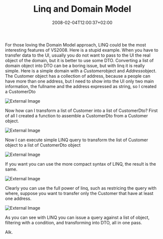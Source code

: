 ﻿---
title: "Linq and Domain Model"
description: ""
date: 2008-02-04T12:00:37+02:00
draft: false
tags: [Frameworks]
categories: [Frameworks]
---
For those loving the Domain Model approach, LINQ could be the most interesting features of VS2008. Here is a stupid example. When you have to transfer data to the UI, usually you do not want to pass to the UI the real object of the domain, but it is better to use some DTO. Converting a list of domain object into DTO can be a boring issue, but with linq it is really simple. Here is a simple domain with a *Customer*object and *Address*object. The Customer object has a collection of address, because a people can have more than one address, but I need to show into the UI only two main information, the fullname and the address expressed as string, so I created a CustomerDto

![External Image](https://www.codewrecks.com/blog/wp-content/uploads/2008/02/020408-1837-linqanddoma1.png)

Now how can I transform a list of Customer into a list of CustomerDto? First of all I created a function to assemble a CustomerDto from a Customer object.

![External Image](https://www.codewrecks.com/blog/wp-content/uploads/2008/02/020408-1837-linqanddoma2.png)

Now I can execute simple LINQ query to transform the list of Customer object to a list of CustomerDto object

![External Image](https://www.codewrecks.com/blog/wp-content/uploads/2008/02/020408-1837-linqanddoma3.png)

If you want you can use the more compact syntax of LINQ, the result is the same.

![External Image](https://www.codewrecks.com/blog/wp-content/uploads/2008/02/020408-1837-linqanddoma4.png)

Clearly you can use the full power of linq, such as restricing the query with where, suppose you want to transfer only the Customer that have at least one address.

![External Image](https://www.codewrecks.com/blog/wp-content/uploads/2008/02/020408-1837-linqanddoma5.png)

As you can see with LINQ you can issue a query against a list of object, filtering with a condition, and transforming into DTO, all in one pass.

Alk.
